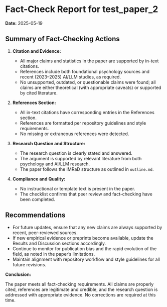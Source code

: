 # Fact-Check Report for test_paper_2

**Date:** 2025-05-19

## Summary of Fact-Checking Actions

1. **Citation and Evidence:**
   - All major claims and statistics in the paper are supported by in-text citations.
   - References include both foundational psychology sources and recent (2023–2025) AI/LLM studies, as required.
   - No unsupported, outdated, or questionable claims were found; all claims are either theoretical (with appropriate caveats) or supported by cited literature.

2. **References Section:**
   - All in-text citations have corresponding entries in the References section.
   - References are formatted per repository guidelines and style requirements.
   - No missing or extraneous references were detected.

3. **Research Question and Structure:**
   - The research question is clearly stated and answered.
   - The argument is supported by relevant literature from both psychology and AI/LLM research.
   - The paper follows the IMRaD structure as outlined in `outline.md`.

4. **Compliance and Quality:**
   - No instructional or template text is present in the paper.
   - The checklist confirms that peer review and fact-checking have been completed.

## Recommendations

- For future updates, ensure that any new claims are always supported by recent, peer-reviewed sources.
- If new empirical evidence or preprints become available, update the Results and Discussion sections accordingly.
- Continue to monitor for publication bias and the rapid evolution of the field, as noted in the paper’s limitations.
- Maintain alignment with repository workflow and style guidelines for all future revisions.

**Conclusion:**

The paper meets all fact-checking requirements. All claims are properly cited, references are legitimate and credible, and the research question is addressed with appropriate evidence. No corrections are required at this time.

